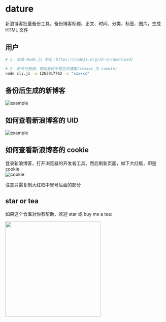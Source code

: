 # dature
新浪博客批量备份工具，备份博客标题、正文、时间、分类、标签、图片，生成 HTML 文件


## 用户
```bash
# 1. 安装 Node.js 参见：https://nodejs.org/zh-cn/download/

# 2. 命令行使用，例如备份牛根生的博客(xxxxxx 为 cookie)
node cli.js -u 1263917762 -c "xxxxxx"
```

## 备份后生成的新博客
![example](https://gitee.com/junyiz/dature/raw/master/images/example.jpg)

## 如何查看新浪博客的 UID
![example](https://gitee.com/junyiz/dature/raw/master/images/sina.jpg)

## 如何查看新浪博客的 cookie

登录新浪博客，打开浏览器的开发者工具，然后刷新页面，如下大红框，即是 cookie  
![cookie](https://gitee.com/junyiz/dature/raw/master/images/cookie.png)

注意只需复制大红框中冒号后面的部分

## star or tea
如果这个仓库对你有帮助，欢迎 star 或 buy me a tea:

<img src="https://gitee.com/junyiz/dature/raw/master/images/wechat.jpg" width="300" />
